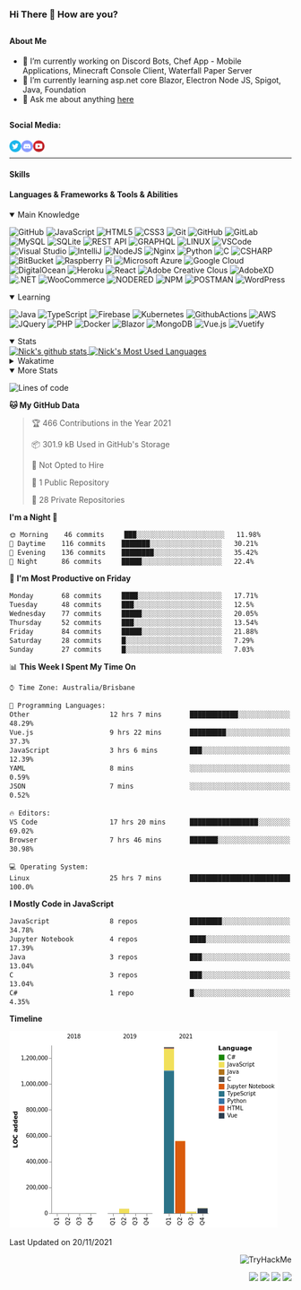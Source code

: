 ### Hi There 👋 How are you?

## <h4>About Me</h4>
- 🔭 I’m currently working on Discord Bots, Chef App - Mobile Applications, Minecraft Console Client, Waterfall Paper Server
- 🌱 I’m currently learning asp.net core Blazor, Electron Node JS, Spigot, Java, Foundation
- 💬 Ask me about anything [here](https://github.com/nick22985/nick22985/issues)


## <h4>Social Media:</h4>
<div>
    <a href="https://twitter.com/nick22985">
        <img align="left" alt="Nick22985 | Twitter" width="21px" src="./assets/social/twitter_circle.png" >
    </a>
    <a href="https://discord.gg/eVWdctJnb7" >
        <img align="left" alt="Nick's Discord" width="21px" src="./assets/social/discord-round.png" />
    </a>
        <a href="https://www.youtube.com/channel/UChZvyaTJSq0PweGmTpjPjRw" >
        <img align="left" alt="Youtube" width="21px" src="./assets/social/YouTube.png" />
    </a>
</div>
<br>
<hr/>

<h4>Skills</h4>

<h4>Languages & Frameworks & Tools & Abilities </h4>
<details open="true">
<summary>Main Knowledge</summary>

![GitHub](https://img.shields.io/badge/GITHUB-%23121011.svg?&style=flat-square&logo=github&logoColor=white)
![JavaScript](https://img.shields.io/badge/JavaScript-323330.svg?&style=flat-square&logo=javascript&logoColor=%23F7DF1E)
![HTML5](https://img.shields.io/badge/HTML5-E34F26.svg?&style=flat-square&logo=html5&logoColor=white)
![CSS3](https://img.shields.io/badge/CSS3-%231572B6.svg?&style=flat-square&logo=css3&logoColor=white)
![Git](https://img.shields.io/badge/GIT-%23F05033.svg?&style=flat-square&logo=git&logoColor=white)
![GitHub](https://img.shields.io/badge/GITHUB-%23121011.svg?&style=flat-square&logo=github&logoColor=white)
![GitLab](https://img.shields.io/badge/GITLAB-%23181717.svg?&style=flat-square&logo=gitlab&logoColor=white)
![MySQL](https://img.shields.io/badge/MySQL-4479A1.svg?&style=flat-square&logo=mysql&logoColor=white)
![SQLite](https://img.shields.io/badge/SQLite-003B57.svg?&style=flat-square&logo=sqlite&logoColor=white)
![REST API](https://img.shields.io/badge/REST-02569B.svg?&style=flat-square&logo=rest&logoColor=white)
![GRAPHQL](https://img.shields.io/badge/GRAPHQL-E10098.svg?&style=flat-square&logo=graphql&logoColor=white)
![LINUX](https://img.shields.io/badge/LINUX-FCC624?style=flat-square-square&logo=linux&logoColor=black)
![VSCode](https://img.shields.io/badge/VSCODE-007ACC.svg?&style=flat-square&logo=visual-studio-code)
![Visual Studio](https://img.shields.io/badge/Visual%20Studio-5C2D91.svg?&style=flat-square&logo=visual-studio)
![IntelliJ](https://img.shields.io/badge/INTELLIJ-000000.svg?&style=flat-square&logo=intellij-idea)
![NodeJS](https://img.shields.io/badge/NODEJS-339933.svg?&style=flat-square&logo=node.js&logoColor=white)
![Nginx](https://img.shields.io/badge/NGINX-269539.svg?&style=flat-square&logo=nginx&logoColor=white)
![Python](https://img.shields.io/badge/PYTHON-3776AB.svg?&style=flat-square&logo=python&logoColor=white)
![C](https://img.shields.io/badge/C-3776AB.svg?&style=flat-square&logo=C&logoColor=white)
![CSHARP](https://img.shields.io/badge/C%20Sharp-239120.svg?&style=flat-square&logo=C-Sharp&logoColor=white)
![BitBucket](https://img.shields.io/badge/-BitBucket-darkblue?style=flat-square&logo=bitbucket)
![Raspberry Pi](https://img.shields.io/badge/-Raspberry%20Pi-C51A4A?style=flat-square&logo=Raspberry-Pi)
![Microsoft Azure](https://img.shields.io/badge/Microsoft%20Azure-232F7E?style=flat-square&logo=microsoft-azure)
![Google Cloud](https://img.shields.io/badge/Google%20Cloud-black?style=flat-square&logo=google-cloud)
![DigitalOcean](https://img.shields.io/badge/-Digital%20Ocean-darkblue?style=flat-square&logo=digitalocean)
![Heroku](https://img.shields.io/badge/-Heroku-430098?style=flat-square&logo=heroku)
![React](https://img.shields.io/badge/-React-black?style=flat-square&logo=react)
![Adobe Creative Clous](https://img.shields.io/badge/Adobe%20Creative%20Cloud-DA1F26.svg?&style=flat-square&logo=Adobe-Creative-Cloud&logoColor=white)
![AdobeXD](https://img.shields.io/badge/Adobe%20XD-FF61F6.svg?&style=flat-square&logo=Adobe-XD&logoColor=black)
![.NET](https://img.shields.io/badge/.Net-5128D4.svg?&style=flat-square&logo=.NET&logoColor=white)
![WooCommerce](https://img.shields.io/badge/WooCommerce-96588A.svg?&style=flat-square&logo=WooCommerce&logoColor=white)
![NODERED](https://img.shields.io/badge/node%20red-8F0000.svg?&style=flat-square&logo=node-red&logoColor=white)
![NPM](https://img.shields.io/badge/npm-CB3837.svg?&style=flat-square&logo=npm&logoColor=white)
![POSTMAN](https://img.shields.io/badge/Postman-FF6C37.svg?&style=flat-square&logo=postman&logoColor=white)
![WordPress](https://img.shields.io/badge/Wordpress-21759B.svg?&style=flat-square&logo=wordpress&logoColor=white)

</details>
<details open="true">
<summary>Learning</summary>

![Java](https://img.shields.io/badge/JAVA-007396.svg?&style=flat-square&logo=java&logoColor=white)
![TypeScript](https://img.shields.io/badge/TYPESCRIPT-%23007ACC.svg?&style=flat-square&logo=typescript&logoColor=white)
![Firebase](https://img.shields.io/badge/FIREBASE-FFCA28.svg?&style=flat-square&logo=firebase&logoColor=black)
![Kubernetes](https://img.shields.io/badge/KUBERNETES-326CE5.svg?&style=flat-square&logo=kubernetes&logoColor=white)
![GithubActions](https://img.shields.io/badge/GITHUB%20ACTIONS-2088FF.svg?&style=flat-square&logo=github-actions&logoColor=white)
![AWS](https://img.shields.io/badge/AMAZON%20AWS-232F3E.svg?&style=flat-square&logo=amazon-aws&logoColor=white)
![JQuery](https://img.shields.io/badge/JQUERY-0769AD.svg?&style=flat-square&logo=jquery&logoColor=white)
![PHP](https://img.shields.io/badge/PHP-777BB4.svg?&style=flat-square&logo=php&logoColor=white)
![Docker](https://img.shields.io/badge/DOCKER-2496ED.svg?&style=flat-square&logo=docker&logoColor=white)
![Blazor](https://img.shields.io/badge/Blazor-512BD4.svg?&style=flat-square&logo=Blazor&logoColor=white)
![MongoDB](https://img.shields.io/badge/MONGODB-47A248.svg?&style=flat-square&logo=mongodb&logoColor=white)
![Vue.js](https://img.shields.io/badge/Vue.JS-47A248.svg?&style=flat-square&logo=vuedotjs&logoColor=white)
![Vuetify](https://img.shields.io/badge/Vuetify.JS-47A248.svg?&style=flat-square&logo=vuetify&logoColor=white)
</details>
<details open="true">
<summary>Stats</summary>
<a href="">
  <img align="center" src="https://github-readme-stats.vercel.app/api?username=Nick22985&count_private=true&show_icons=true&theme=tokyonight" alt="Nick's github stats" />
</a>
<a href="">
  <img align="center" src="https://github-readme-stats.vercel.app/api/top-langs/?username=nick22985&layout=compact&theme=tokyonight" alt="Nick's Most Used Languages" />
</a>
<details>
<summary>Wakatime</summary>
<h4>This does not indicate how skilled in each language I am just how long I have been coding in it since installing WakaTime<h4/>
<a href="">
  <img align="center" src="https://github-readme-stats.vercel.app/api/wakatime?username=nick22985&theme=tokyonight" alt="Wakatime Stats" />
</a>
</details>
</details>
<details open="false">
<summary>More Stats</summary>
    
<!--START_SECTION:waka-->
![Lines of code](https://img.shields.io/badge/From%20Hello%20World%20I%27ve%20Written-1.9%20million%20lines%20of%20code-blue)

**🐱 My GitHub Data** 

> 🏆 466 Contributions in the Year 2021
 > 
> 📦 301.9 kB Used in GitHub's Storage 
 > 
> 🚫 Not Opted to Hire
 > 
> 📜 1 Public Repository 
 > 
> 🔑 28 Private Repositories  
 > 
**I'm a Night 🦉** 

```text
🌞 Morning    46 commits     ███░░░░░░░░░░░░░░░░░░░░░░   11.98% 
🌆 Daytime    116 commits    ███████░░░░░░░░░░░░░░░░░░   30.21% 
🌃 Evening    136 commits    ████████░░░░░░░░░░░░░░░░░   35.42% 
🌙 Night      86 commits     █████░░░░░░░░░░░░░░░░░░░░   22.4%

```
📅 **I'm Most Productive on Friday** 

```text
Monday       68 commits     ████░░░░░░░░░░░░░░░░░░░░░   17.71% 
Tuesday      48 commits     ███░░░░░░░░░░░░░░░░░░░░░░   12.5% 
Wednesday    77 commits     █████░░░░░░░░░░░░░░░░░░░░   20.05% 
Thursday     52 commits     ███░░░░░░░░░░░░░░░░░░░░░░   13.54% 
Friday       84 commits     █████░░░░░░░░░░░░░░░░░░░░   21.88% 
Saturday     28 commits     █░░░░░░░░░░░░░░░░░░░░░░░░   7.29% 
Sunday       27 commits     █░░░░░░░░░░░░░░░░░░░░░░░░   7.03%

```


📊 **This Week I Spent My Time On** 

```text
⌚︎ Time Zone: Australia/Brisbane

💬 Programming Languages: 
Other                    12 hrs 7 mins       ████████████░░░░░░░░░░░░░   48.29% 
Vue.js                   9 hrs 22 mins       █████████░░░░░░░░░░░░░░░░   37.3% 
JavaScript               3 hrs 6 mins        ███░░░░░░░░░░░░░░░░░░░░░░   12.39% 
YAML                     8 mins              ░░░░░░░░░░░░░░░░░░░░░░░░░   0.59% 
JSON                     7 mins              ░░░░░░░░░░░░░░░░░░░░░░░░░   0.52%

🔥 Editors: 
VS Code                  17 hrs 20 mins      █████████████████░░░░░░░░   69.02% 
Browser                  7 hrs 46 mins       ███████░░░░░░░░░░░░░░░░░░   30.98%

💻 Operating System: 
Linux                    25 hrs 7 mins       █████████████████████████   100.0%

```

**I Mostly Code in JavaScript** 

```text
JavaScript               8 repos             ████████░░░░░░░░░░░░░░░░░   34.78% 
Jupyter Notebook         4 repos             ████░░░░░░░░░░░░░░░░░░░░░   17.39% 
Java                     3 repos             ███░░░░░░░░░░░░░░░░░░░░░░   13.04% 
C                        3 repos             ███░░░░░░░░░░░░░░░░░░░░░░   13.04% 
C#                       1 repo              █░░░░░░░░░░░░░░░░░░░░░░░░   4.35%

```


**Timeline**

![Chart not found](https://raw.githubusercontent.com/nick22985/nick22985/main/charts/bar_graph.png) 


 Last Updated on 20/11/2021
<!--END_SECTION:waka-->
</details>
<p align="right">
    <img src="https://tryhackme-badges.s3.amazonaws.com/nick22985.png" alt="TryHackMe">
</p>
<p align="right">
    <img src="https://www.codewars.com/users/nick22985/badges/micro"/>
    <img src="https://wakatime.com/badge/user/06ef56ec-e763-432c-a1cc-83e10de5b5a3.svg"/>
    <img src="https://komarev.com/ghpvc/?username=nick22985&style=plastic&label=Views"/>
    <img src="https://badges.pufler.dev/visits/nick22985/nick22985?color=black&logo=github" />
</p>

